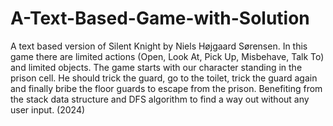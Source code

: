 # A-Text-Based-Game-with-Solution
A text based version of Silent Knight by Niels Højgaard Sørensen.
In this game there are limited actions (Open, Look At, Pick Up, Misbehave, Talk To) and limited objects.
The game starts with our character standing in the prison cell. He should trick the guard, go to the toilet, trick the guard again and finally bribe the floor guards to escape from the prison.
Benefiting from the stack data structure and DFS algorithm to find a way out without any user input.
(2024)
